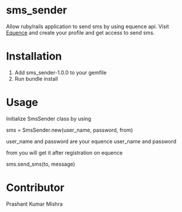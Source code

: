 # sms_sender
Allow ruby/rails application to send sms by using equence api. Visit <a href="https://www.equence.in/">Equence</a> and create your profile and get access to send sms.

# Installation
<ol>
  <li>
    Add sms_sender-1.0.0 to your gemfile
  </li>
  <li>
    Run bundle install
  </li>
</ol>

# Usage
<div>
    <p>Initialize SmsSender class by using</p>
    <p>sms = SmsSender.new(user_name, password, from)</p>
    <p>user_name and password are your equence user_name and password</p>
    <p>from you will get it after registration on equence</p>
    <p>sms.send_sms(to, message)</p>
</div>

# Contributor
Prashant Kumar Mishra